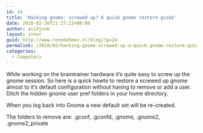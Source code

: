 ```yaml
---
id: 24
title: 'Hacking gnome: screwed up? A quick gnome restore guide'
date: 2010-02-26T21:37:23+00:00
author: acidjunk
layout: inner
guid: http://www.renedohmen.nl/blog/?p=24
permalink: /2010/02/hacking-gnome-screwed-up-a-quick-gnome-restore-guide/
categories:
  - Computerz
---
```

While working on the braintrainer hardware it&#8217;s quite easy to screw up the gnome session. So here is a quick howto to restore a screwed up gnome almost to it&#8217;s default configuration without having to remove or add a user. Ditch the hidden gnome user pref folders in your home directory.
  
When you log back into Gnome a new default set will be re-created.

The folders to remove are: .gconf, .gconfd, .gnome, .gnome2, .gnome2_private